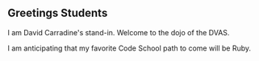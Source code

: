 <h2>Greetings Students</h2>

I am David Carradine's stand-in. Welcome to the dojo of the DVAS.

I am anticipating that my favorite Code School path to come will be Ruby.

